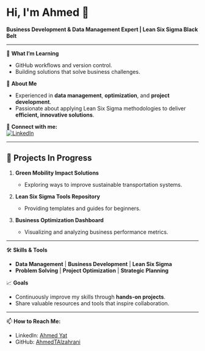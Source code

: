 # Hi, I'm Ahmed 👋  
**Business Development & Data Management Expert | Lean Six Sigma Black Belt**  

---

🌱 **What I’m Learning**  
- GitHub workflows and version control.  
- Building solutions that solve business challenges.  

🚀 **About Me**  
- Experienced in **data management**, **optimization**, and **project development**.  
- Passionate about applying Lean Six Sigma methodologies to deliver **efficient, innovative solutions**.  

🔗 **Connect with me:**  
[![LinkedIn](https://img.shields.io/badge/-LinkedIn-blue?style=flat&logo=linkedin&logoColor=white)](https://www.linkedin.com/in/ahmedyat/)

---

## 🌟 **Projects In Progress**  
1. **Green Mobility Impact Solutions**  
   - Exploring ways to improve sustainable transportation systems.  

2. **Lean Six Sigma Tools Repository**  
   - Providing templates and guides for beginners.  

3. **Business Optimization Dashboard**  
   - Visualizing and analyzing business performance metrics.  

---

🛠 **Skills & Tools**  
- **Data Management** | **Business Development** | **Lean Six Sigma**  
- **Problem Solving** | **Project Optimization** | **Strategic Planning**  

📈 **Goals**  
- Continuously improve my skills through **hands-on projects**.  
- Share valuable resources and tools that inspire collaboration.  

---

📫 **How to Reach Me:**  
- LinkedIn: [Ahmed Yat](https://www.linkedin.com/in/ahmedyat/)  
- GitHub: [AhmedTAlzahrani](https://github.com/AhmedTAlzahrani)  

